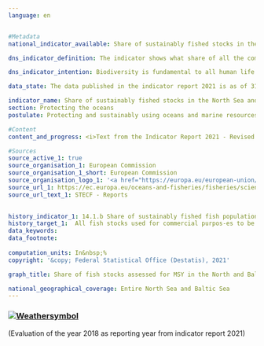```yaml
---
language: en    


#Metadata    
national_indicator_available: Share of sustainably fished stocks in the North Sea and Baltic Sea    

dns_indicator_definition: The indicator shows what share of all the commercially exploited fish populations in the North and Baltic Seas are sustainably fished –managed in such a way as to provide the Maximum Sustainable Yield (MSY).    

dns_indicator_intention: Biodiversity is fundamental to all human life. Only if natural capital – like the fish stocks in the North and Baltic Seas, for example – is protected and maintained can it continue to provide future generations with critical ecosystem services.<br><br>The aim of the indicator is to describe the extent to which the target defined in the Regulation on the Common Fisheries Policy has been achieved. That target is for commercially exploited fish stocks to be sustainably managed in accordance with the MSY approach by 2020.    

data_state: The data published in the indicator report 2021 is as of 31.12.2020. The data shown on the DNS-Online-Platform is updated regularly, so that more current data may be available online than published in the indicator report 2021.    

indicator_name: Share of sustainably fished stocks in the North Sea and Baltic Sea    
section: Protecting the oceans    
postulate: Protecting and sustainably using oceans and marine resources    

#Content    
content_and_progress: <i>Text from the Indicator Report 2021 - Revised translation</i><br><br>Not all fish stocks are inspected with reference to their sustainable management. Therefore, the number of fish populations that are sustainably managed using the MSY approach should always be viewed in relation to the totality of fish stocks. Although it would be desirable to expand the inspection to include as many stocks as possible, the high cost of these inspections means that the prospect of recording all stocks, even those that are economically less relevant and fished less extensively, is unrealistic.<br><br>Based on current estimates, a total of 58 fish stocks in the North Sea and 20 in the Baltic Sea are commercially exploited. The number of stocks inspected in accordance with the MSY approach is currently seven for the Baltic Sea; for the North Sea, a total of 22 stocks are taken into account. This means only slightly over a third of all managed stocks are fully analysed for sustainable management. All other populations, for which insufficient data were available for an inspection according to the MSY model, are not included in this indicator.<br><br>Stocks are considered to be sustainably managed if the actual catch per year and fish stock does not exceed the scientifically recommended amount based on the MSY approach or meets the requirements of a long-term management plan deemed to be sustainable according to the MSY approach. In this context, a fish stock is defined as an independently reproducing population of a specific species of fish. One species can therefore have multiple stocks, and different guideline values for catch quantities can be in place for each stock. As a rule, each stock is assigned a guideline value according to its previous development.<br><br>The guideline values for the managed stocks are calculated by the International Council for the Exploration of the Sea (ICES).<br><br>The annual calculation of sustainable catch quantities according to the MSY approach is based on stochastic predictions, which use calculations relating to the stocks’ historical development. Information about quantities of fish landed is based on reported catches. Random samples taken from those catches provide insights into the demographic parameters of the stock, such as age and size. Scientific surveys conducted on research ships independently of the fishing industry are another important source of information about the health of fish stocks.<br><br>The share of sustainably fished stocks among all the stocks investigated according to the MSY approach was 51.7% for the North and Baltic Seas together in 2018. That share was 63.6% for the North Sea and 14.3% for the Baltic Sea. Looking at the development between 2013 and 2018, the overall trajectory is positive.<br><br>It is difficult to assess this indicator, as it is influenced not only by the actual development of the stocks but also by the choice of stocks for inspection. As the exact constellation of data sources varies from year to year, any comparison between different years becomes complicated. In addition, the recommended catch quantities apply internationally and can be fulfilled only indirectly by the efforts of a single country.    

#Sources    
source_active_1: true
source_organisation_1: European Commission
source_organisation_1_short: European Commission
source_organisation_logo_1: '<a href="https://europa.eu/european-union/about-eu/institutions-bodies/european-commission_en"><img src="https://g205sdgs.github.io/sdg-indicators/public/LogosEn/europeancommission.png" alt=" European Commission" title="Click here to visit the homepage of the organization" style="border: transparent"/></a>'
source_url_1: https://ec.europa.eu/oceans-and-fisheries/fisheries/scientific-input/scientific-advice-and-data-collection_en                        
source_url_text_1: STECF - Reports                        
    

history_indicator_1: 14.1.b Share of sustainably fished fish populations in the North Sea and Baltic                    
history_target_1:  All fish stocks used for commercial purpos-es to be sustainably managed in accordance with the Maximum Sustainable Yield (MSY) approach by 2020    
data_keywords:    
data_footnote:     
    
computation_units: In&nbsp;%    
copyright: '&copy; Federal Statistical Office (Destatis), 2021'    

graph_title: Share of fish stocks assessed for MSY in the North and Baltic seas which are sustainably fished    

national_geographical_coverage: Entire North Sea and Baltic Sea    
---    
```

<div>
  <div class="my-header">
    <h3>
      <a href="https://sustainabledevelopment-deutschland.github.io/en/status/"><img src="https://g205sdgs.github.io/sdg-indicators/public/Wettersymbole/Wolke.png" title="The indicator is moving in the right direction but if the trend continues, the target value will be missed by more than 20&nbsp;% in the target year" alt="Weathersymbol" />
      </a>
    </h3>
  </div>
  <div class="my-header-note">
    <span> (Evaluation of the year 2018 as reporting year from indicator report 2021)</span>
  </div>
</div>